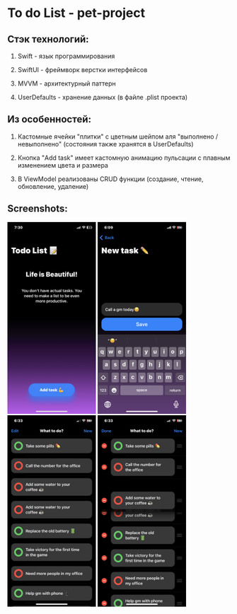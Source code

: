 # To do List - pet-project

## Стэк технологий:

1. Swift - язык программирования

2. SwiftUI - фреймворк верстки интерфейсов

3. MVVM - архитектурный паттерн

4. UserDefaults - хранение данных (в файле .plist проекта)

## Из особенностей:

1. Кастомные ячейки "плитки" с цветным шейпом аля "выполнено / невыполнено" (состояния также хранятся в UserDefaults)

2. Кнопка "Add task" имеет кастомную анимацию пульсации с плавным изменением цвета и размера

3. В ViewModel реализованы CRUD функции (создание, чтение, обновление, удаление)

## Screenshots:

<html>
 <body>
  <p>
    <img src="screenshots/1.PNG" width="200">
    <img src="screenshots/2.PNG" width="200">
    <img src="screenshots/3.PNG" width="200">
    <img src="screenshots/4.PNG" width="200">
  </p>
 </body>
</html>
